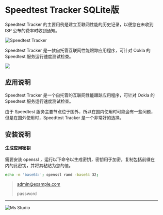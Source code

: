 # Speedtest Tracker SQLite版

Speedtest Tracker 的主要用例是建立互联网性能的历史记录，以便您在未收到 ISP 公布的费率时收到通知。

![Speedtest Tracker](https://file.lifebus.top/imgs/speedtest_tracker_cover.png)

Speedtest Tracker 是一款自托管互联网性能跟踪应用程序，可针对 Ookla 的 Speedtest 服务运行速度测试检查。

![](https://img.shields.io/badge/%E6%96%B0%E7%96%86%E8%90%8C%E6%A3%AE%E8%BD%AF%E4%BB%B6%E5%BC%80%E5%8F%91%E5%B7%A5%E4%BD%9C%E5%AE%A4-%E6%8F%90%E4%BE%9B%E6%8A%80%E6%9C%AF%E6%94%AF%E6%8C%81-blue)

## 应用说明

Speedtest Tracker 是一个自托管的互联网性能跟踪应用程序，可针对 Ookla 的 Speedtest 服务运行速度测试检查。

由于 Speedtest 服务主要节点位于国外，所以在国内使用时可能会有一些问题，但是在国外使用时，Speedtest Tracker 是一个非常好的选择。

## 安装说明

#### 生成应用密钥

需要安装 openssl ，运行以下命令以生成密钥，密钥用于加密。复制包括前缀在内的此密钥，并将其粘贴为您的值。
```bash
echo -n 'base64:'; openssl rand -base64 32;
```

> admin@example.com
>
> password

---

![Ms Studio](https://file.lifebus.top/imgs/ms_blank_001.png)
